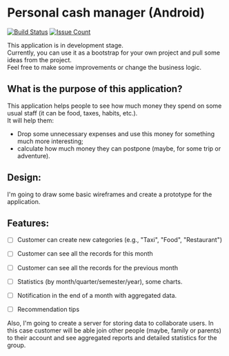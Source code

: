 # Personal cash manager (Android)
[![Build Status](https://travis-ci.org/technoboom/android-money-keeper.svg?branch=master)](https://travis-ci.org/technoboom/android-money-keeper)
[![Issue Count](https://codeclimate.com/github/technoboom/android-money-keeper/badges/issue_count.svg)](https://codeclimate.com/github/technoboom/android-money-keeper)

This application is in development stage.  
Currently, you can use it as a bootstrap for your own project and
pull some ideas from the project.  
Feel free to make some improvements or change the business logic.

## What is the purpose of this application?
This application helps people to see how much money they spend
on some usual staff (it can be food, taxes, habits, etc.).  
It will help them:
- Drop some unnecessary expenses and use this money for something
much more interesting;
- calculate how much money they can postpone (maybe, for some trip
or adventure).

## Design:
I'm going to draw some basic wireframes and create a prototype for
the application.

## Features:
- [ ] Customer can create new categories (e.g., "Taxi", "Food", "Restaurant")
- [ ] Customer can see all the records for this month
- [ ] Customer can see all the records for the previous month
- [ ] Statistics (by month/quarter/semester/year), some charts.
- [ ] Notification in the end of a month with aggregated data.
- [ ] Recommendation tips


Also, I'm going to create a server for storing data to collaborate users.
In this case customer will be able join other people (maybe, family or parents)
to their account and see aggregated reports and detailed statistics for the group.